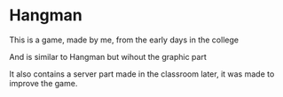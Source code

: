 # Hangman


This is a game, made by me, from the early days in the college

And is similar to Hangman but wihout the graphic part

It also contains a server part made in the classroom later, it was made to improve the game.

